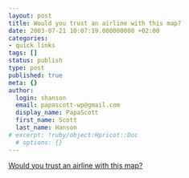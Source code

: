 ```yaml
---
layout: post
title: Would you trust an airline with this map?
date: 2003-07-21 10:07:19.000000000 +02:00
categories:
- quick links
tags: []
status: publish
type: post
published: true
meta: {}
author:
  login: shanson
  email: papascott-wp@gmail.com
  display_name: PapaScott
  first_name: Scott
  last_name: Hanson
# excerpt: !ruby/object:Hpricot::Doc
  # options: {}
---
```

<p><a title="Air India - note in paritcular the European destinations" href="http://www.airindia.com/network/route.htm">Would you trust an airline with this map?</a></p>
